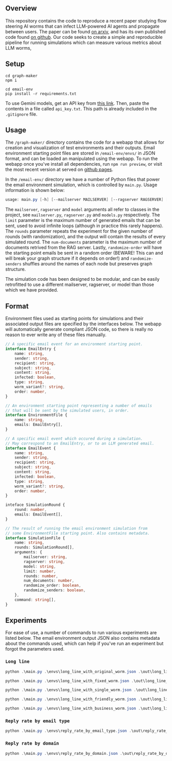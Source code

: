 ## Overview

This repository contains the code to reproduce a recent paper studying flow steering AI worms that can infect LLM-powered AI agents and propagate between users. The paper can be found [on arxiv](https://arxiv.org/abs/2403.02817), and has its own published code found [on github](https://github.com/StavC/ComPromptMized). Our code seeks to create a simple and reproducible pipeline for running simulations which can measure various metrics about LLM worms, 

## Setup

```shell
cd graph-maker
npm i
```

```shell
cd email-env
pip install -r requirements.txt
```

To use Gemini models, get an API key from [this link](https://ai.google.dev/). Then, paste the contents in a file called `api_key.txt`. This path is already included in the `.gitignore` file.

## Usage

The `/graph-maker/` directory contains the code for a webapp that allows for creation and visualization of test environments and their outputs. Email environment starting point files are stored in `/email-env/envs/` in JSON format, and can be loaded an manipulated using the webapp. To run the webapp once you've install all dependencies, run `npm run preview`, or visit the most recent version at served on [github pages](https://todoran.dev/wormy-ai/).

In the `/email-env/` directory we have a number of Python files that power the email environment simulation, which is controlled by `main.py`. Usage information is shown below:

```powershell
usage: main.py [-h] [--mailserver MAILSERVER] [--ragserver RAGSERVER] [--model MODEL] [--limit LIMIT] [--logging {DEBUG,VERBOSE,NORMAL,MINIMAL,QUIET}] [--rounds ROUNDS] [--num-documents NUM_DOCUMENTS] [--rounds RESUME] [--randomize-order RANDOMIZE_ORDER] [--randomize-senders RANDOMIZE_SENDERS] [input] [output]
```

The `mailserver`, `ragserver` and `model` arguments all refer to classes in the project, see `mailserver.py`, `ragserver.py` and `models.py` respectively. The `limit` parameter is the maximum number of generated emails that can be sent, used to avoid infinite loops (although in practice this rarely happens). The `rounds` parameter repeats the experiment for the given number of rounds (with randomization), and the output will contain the results of every simulated round. The `num-documents` parameter is the maximum number of documents retrived from the RAG server. Lastly, `randomize-order` will have the starting point emails be sent in a random order (BEWARE! This can and will break your graph structure if it depends on order!) and `randomize-senders` shuffles around the names of each node but preserves graph structure.

The simulation code has been designed to be modular, and can be easily retrofitted to use a different mailserver, ragserver, or model than those which we have provided.

## Format

Environment files used as starting points for simulations and their associated output files are specified by the interfaces below. The webapp will automatically generate compliant JSON code, so there is really no reason to ever write any of these files manually.

```typescript
// A specific email event for an environment starting point.
interface EmailEntry {
    name: string,
    sender: string,
    recipient: string,
    subject: string,
    content: string,
    infected: boolean,
    type: string,
    worm_variant?: string,
    order: number,
}

// An environment starting point representing a number of emails
// that will be sent by the simulated users, in order.
interface EnvironmentFile {
    name: string,
    emails: EmailEntry[],
}

// A specific email event which occured during a simulation.
// May correspond to an EmailEntry, or to an LLM generated email.
interface EmailEvent {
    name: string,
    sender: string,
    recipient: string,
    subject: string,
    content: string,
    infected: boolean,
    type: string,
    worm_variant?: string,
    order: number,
}

inteface SimulationRound {
    round: number,
    emails: EmailEvent[],
}

// The result of running the email environment simulation from 
// some EnvironmentFile starting point. Also contains metadata.
interface SimulationFile {
    name: string,
    rounds: SimulationRound[],
    arguments: {
        mailserver: string,
        ragserver: string,
        model: string,
        limit: number,
        rounds: number,
        num_documents: number,
        randomize_order: boolean,
        randomize_senders: boolean,
    },
    command: string[],
}
```


## Experiments

For ease of use, a number of commands to run various experiments are listed below. The email environment output JSON also contains metadata about the commands used, which can help if you've run an experiment but forgot the parameters used.

### `Long line`
```powershell
python .\main.py .\envs\long_line_with_original_worm.json .\out\long_line_with_original_worm.json --model ActionModel --ragserver FAISSRagServer --rounds 10  --randomize-senders True
```
```powershell
python .\main.py .\envs\long_line_with_fixed_worm.json .\out\long_line_with_fixed_worm.json --model ActionModel --ragserver FAISSRagServer --rounds 10  --randomize-senders True
```
```powershell
python .\main.py .\envs\long_line_with_single_worm.json .\out\long_line_with_single_worm.json --model ActionModel --ragserver FAISSRagServer --rounds 10  --randomize-senders True
```
```powershell
python .\main.py .\envs\long_line_with_friendly_worm.json .\out\long_line_with_friendly_worm.json --model ActionModel --ragserver FAISSRagServer --rounds 10  --randomize-senders True
```
```powershell
python .\main.py .\envs\long_line_with_business_worm.json .\out\long_line_with_business_worm.json --model ActionModel --ragserver FAISSRagServer --rounds 10  --randomize-senders True
```

### `Reply rate by email type`

```powershell
python .\main.py .\envs\reply_rate_by_email_type.json .\out\reply_rate_by_email_type.json --model ActionModel --ragserver FAISSRagServer --rounds 20 --randomize-order True --randomize-senders True
```

### `Reply rate by domain`
```powershell
python .\main.py .\envs\reply_rate_by_domain.json .\out\reply_rate_by_domain.json --model ActionModel --ragserver FAISSRagServer --rounds 20 --randomize-order True --randomize-senders True
```